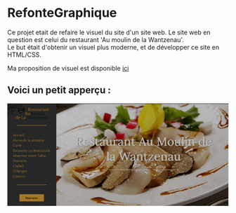 # RefonteGraphique
Ce projet etait de refaire le visuel du site d'un site web. Le site web en question est celui du restaurant 'Au moulin de la Wantzenau'.</br> Le but était d'obtenir un visuel plus moderne, et de développer ce site en HTML/CSS.


Ma proposition de visuel est disponible [ici](https://leothinnes.com/restaurant)

## Voici un petit apperçu : </br>
![](/images/restaurant.png)
